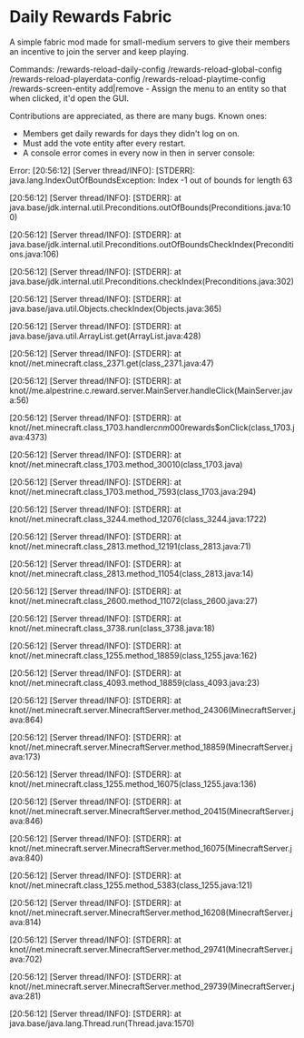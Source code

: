 # Daily Rewards Fabric
A simple fabric mod made for small-medium servers to give their members an incentive to join the server and keep playing. 

Commands: 
/rewards-reload-daily-config
/rewards-reload-global-config
/rewards-reload-playerdata-config
/rewards-reload-playtime-config
/rewards-screen-entity add|remove <entity uuid> - Assign the menu to an entity so that when clicked, it'd open the GUI.

Contributions are appreciated, as there are many bugs.
Known ones:
- Members get daily rewards for days they didn't log on on.
- Must add the vote entity after every restart.
- A console error comes in every now in then in server console:

Error:
[20:56:12] [Server thread/INFO]: [STDERR]: java.lang.IndexOutOfBoundsException: Index -1 out of bounds for length 63

[20:56:12] [Server thread/INFO]: [STDERR]:      at java.base/jdk.internal.util.Preconditions.outOfBounds(Preconditions.java:100)

[20:56:12] [Server thread/INFO]: [STDERR]:      at java.base/jdk.internal.util.Preconditions.outOfBoundsCheckIndex(Preconditions.java:106)

[20:56:12] [Server thread/INFO]: [STDERR]:      at java.base/jdk.internal.util.Preconditions.checkIndex(Preconditions.java:302)

[20:56:12] [Server thread/INFO]: [STDERR]:      at java.base/java.util.Objects.checkIndex(Objects.java:365)

[20:56:12] [Server thread/INFO]: [STDERR]:      at java.base/java.util.ArrayList.get(ArrayList.java:428)

[20:56:12] [Server thread/INFO]: [STDERR]:      at knot//net.minecraft.class_2371.get(class_2371.java:47)

[20:56:12] [Server thread/INFO]: [STDERR]:      at knot//me.alpestrine.c.reward.server.MainServer.handleClick(MainServer.java:56)

[20:56:12] [Server thread/INFO]: [STDERR]:      at knot//net.minecraft.class_1703.handler$cnm000$rewards$onClick(class_1703.java:4373)

[20:56:12] [Server thread/INFO]: [STDERR]:      at knot//net.minecraft.class_1703.method_30010(class_1703.java)

[20:56:12] [Server thread/INFO]: [STDERR]:      at knot//net.minecraft.class_1703.method_7593(class_1703.java:294)

[20:56:12] [Server thread/INFO]: [STDERR]:      at knot//net.minecraft.class_3244.method_12076(class_3244.java:1722)

[20:56:12] [Server thread/INFO]: [STDERR]:      at knot//net.minecraft.class_2813.method_12191(class_2813.java:71)

[20:56:12] [Server thread/INFO]: [STDERR]:      at knot//net.minecraft.class_2813.method_11054(class_2813.java:14)

[20:56:12] [Server thread/INFO]: [STDERR]:      at knot//net.minecraft.class_2600.method_11072(class_2600.java:27)

[20:56:12] [Server thread/INFO]: [STDERR]:      at knot//net.minecraft.class_3738.run(class_3738.java:18)

[20:56:12] [Server thread/INFO]: [STDERR]:      at knot//net.minecraft.class_1255.method_18859(class_1255.java:162)

[20:56:12] [Server thread/INFO]: [STDERR]:      at knot//net.minecraft.class_4093.method_18859(class_4093.java:23)

[20:56:12] [Server thread/INFO]: [STDERR]:      at knot//net.minecraft.server.MinecraftServer.method_24306(MinecraftServer.java:864)

[20:56:12] [Server thread/INFO]: [STDERR]:      at knot//net.minecraft.server.MinecraftServer.method_18859(MinecraftServer.java:173)

[20:56:12] [Server thread/INFO]: [STDERR]:      at knot//net.minecraft.class_1255.method_16075(class_1255.java:136)

[20:56:12] [Server thread/INFO]: [STDERR]:      at knot//net.minecraft.server.MinecraftServer.method_20415(MinecraftServer.java:846)

[20:56:12] [Server thread/INFO]: [STDERR]:      at knot//net.minecraft.server.MinecraftServer.method_16075(MinecraftServer.java:840)

[20:56:12] [Server thread/INFO]: [STDERR]:      at knot//net.minecraft.class_1255.method_5383(class_1255.java:121)

[20:56:12] [Server thread/INFO]: [STDERR]:      at knot//net.minecraft.server.MinecraftServer.method_16208(MinecraftServer.java:814)

[20:56:12] [Server thread/INFO]: [STDERR]:      at knot//net.minecraft.server.MinecraftServer.method_29741(MinecraftServer.java:702)

[20:56:12] [Server thread/INFO]: [STDERR]:      at knot//net.minecraft.server.MinecraftServer.method_29739(MinecraftServer.java:281)

[20:56:12] [Server thread/INFO]: [STDERR]:      at java.base/java.lang.Thread.run(Thread.java:1570)
